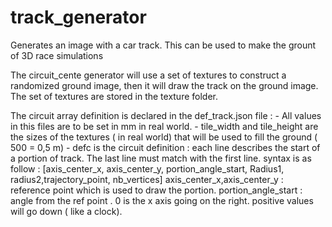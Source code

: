 # track_generator
Generates an image with a car track. This can be used to make the grount of 3D race simulations

The circuit_cente generator will use a set of textures to construct a randomized ground image, then it will draw the track on the ground image.
The set of textures are stored in the texture folder.

The circuit array definition is declared in the def_track.json file : 
     - All values in this files are to be set in mm in real world. 
     - tile_width and tile_height are the sizes of the textures ( in real world) that will be used to fill the ground ( 500 = 0,5 m) 
     - defc is the circuit definition : each line describes the start of a portion of track. The last line must match with the first line.
          syntax is as follow : 
           [axis_center_x, axis_center_y, portion_angle_start, Radius1, radius2,trajectory_point, nb_vertices]
           axis_center_x,axis_center_y : reference point which is used to draw the portion. 
           portion_angle_start : angle from the ref point .  0 is the x axis going on the right. positive values will go down ( like a clock).
                                 
